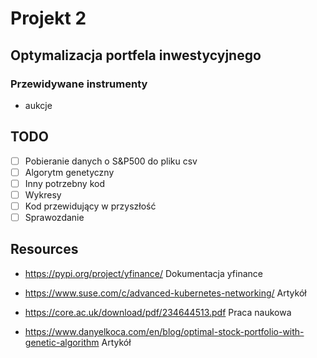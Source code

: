 # Projekt 2

## Optymalizacja portfela inwestycyjnego

### Przewidywane instrumenty

- aukcje

## TODO

- [ ] Pobieranie danych o S&P500 do pliku csv
- [ ] Algorytm genetyczny
- [ ] Inny potrzebny kod
- [ ] Wykresy
- [ ] Kod przewidujący w przyszłość
- [ ] Sprawozdanie

## Resources

- <https://pypi.org/project/yfinance/> Dokumentacja yfinance

- <https://www.suse.com/c/advanced-kubernetes-networking/> Artykół

- <https://core.ac.uk/download/pdf/234644513.pdf> Praca naukowa

- <https://www.danyelkoca.com/en/blog/optimal-stock-portfolio-with-genetic-algorithm> Artykół

